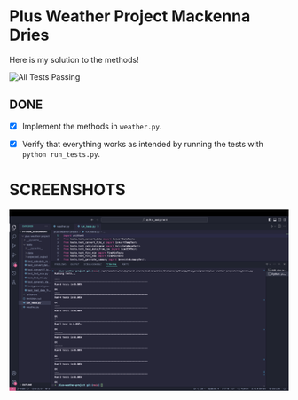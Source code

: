 # Plus Weather Project Mackenna Dries

Here is my solution to the methods!

![All Tests Passing](https://img.shields.io/badge/All_Tests_Passing-brightgreen)



## DONE

- [x] Implement the methods in `weather.py`.
- [x] Verify that everything works as intended by running the tests with `python run_tests.py`.


# SCREENSHOTS 
![All tests working!](images/testsworking.png)
